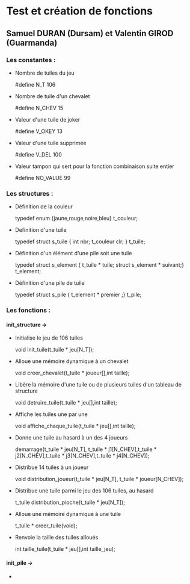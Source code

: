 <doctype html>
  <head>
  <meta charset="utf-8">
  </head>
  <body>
    <h1> Test et création de fonctions </h2>
    <h2> Samuel DURAN (Dursam) et Valentin GIROD (Guarmanda)</h2>
    <h3> Les constantes :</h3>
    <ul>
      <li> Nombre de tuiles du jeu</li>
      <p> #define N_T 106</p>
      <li> Nombre de tuile d'un chevalet</li>
      <p> #define N_CHEV 15</p>
      <li> Valeur d'une tuile de joker</li>
      <p> #define V_OKEY 13</p>
      <li> Valeur d'une tuile supprimée</li>
      <p> #define V_DEL 100</p>
      <li> Valeur tampon qui sert pour la fonction combinaison suite entier</li>
      <p> #define NO_VALUE 99</p>
    </ul>
    <h3> Les structures :</h3>
    <ul>
      <li> Définition de la couleur</li>
      <p>  typedef enum {jaune,rouge,noire,bleu} t_couleur;</p>
      <li> Definition d'une tuile</li>
      <p> typedef struct s_tuile {
        int nbr;
        t_couleur clr;
      } t_tuile;</p>
      <li> Définition d'un élément d'une pile soit une tuile</li>
      <p> typedef struct s_element { t_tuile * tuile; struct s_element * suivant;} t_element;</p>
      <li> Définition d'une pile de tuile</li>
      <p> typedef struct s_pile { t_element * premier ;} t_pile;</p>
    </ul>
    <h3> Les fonctions :</h3>
    <h4> init_structure -> </h4>
    <ul>
    <li> Initialise le jeu de 106 tuiles</li>
    <p> void init_tuile(t_tuile * jeu[N_T]);</p>
    <li> Alloue une mémoire dynamique à un chevalet</li>
    <p> void creer_chevalet(t_tuile * joueur[],int taille);</p>
    <li> Libère la mémoire d'une tuile ou de plusieurs tuiles d'un tableau de structure</li>
    <p> void detruire_tuile(t_tuile * jeu[],int taille);</p>
    <li> Affiche les tuiles une par une</li>
    <p> void affiche_chaque_tuile(t_tuile * jeu[],int taille);</p>
    <li> Donne une tuile au hasard à un des 4 joueurs</li>
    <p> demarrage(t_tuile * jeu[N_T], t_tuile * j1[N_CHEV],t_tuile * j2[N_CHEV],t_tuile * j3[N_CHEV],t_tuile * j4[N_CHEV]);</p>
    <li> Distribue 14 tuiles à un joueur</li>
    <p> void distribution_joueur(t_tuile * jeu[N_T], t_tuile * joueur[N_CHEV]);</p>
    <li> Distribue une tuile parmi le jeu des 106 tuiles, au hasard</li>
    <p> t_tuile distribution_pioche(t_tuile * jeu[N_T]);</p>
    <li> Alloue une mémoire dynamique à une tuile</li>
    <p> t_tuile * creer_tuile(void);</p>
    <li> Renvoie la taille des tuiles alloués</li>
    <p> int taille_tuile(t_tuile * jeu[],int taille_jeu);</p>
    </ul>
    <h4> init_pile -> </h4>
    <ul>
      <li> </li>
      <p> </p>
    </ul>
  </body>
</html>
